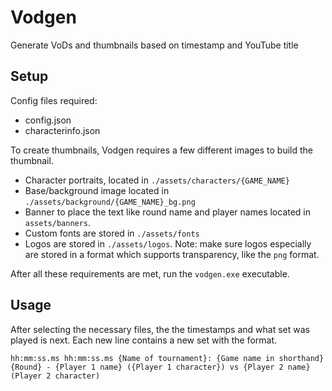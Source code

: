 # Vodgen
Generate VoDs and thumbnails based on timestamp and YouTube title

## Setup
Config files required:
- config.json
- characterinfo.json

To create thumbnails, Vodgen requires a few different images to build the thumbnail. 

- Character portraits, located in `./assets/characters/{GAME_NAME}`
- Base/background image located in `./assets/background/{GAME_NAME}_bg.png`
- Banner to place the text like round name and player names located in `assets/banners`. 
- Custom fonts are stored in `./assets/fonts`
- Logos are stored in `./assets/logos`. Note: make sure logos especially are stored in a format which supports transparency, like the `png` format.

After all these requirements are met, run the `vodgen.exe` executable.

## Usage
After selecting the necessary files, the the timestamps and what set was played is next. Each new line contains a new set with the format.
```
hh:mm:ss.ms hh:mm:ss.ms {Name of tournament}: {Game name in shorthand} {Round} - {Player 1 name} ({Player 1 character}) vs {Player 2 name} (Player 2 character)
```
